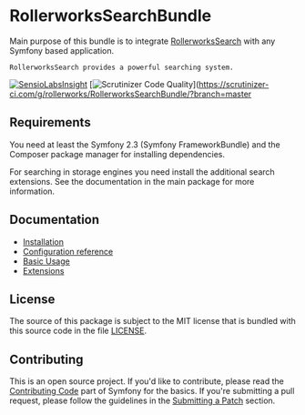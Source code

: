 RollerworksSearchBundle
=======================

Main purpose of this bundle is to integrate [RollerworksSearch](https://github.com/rollerworks/RollerworksSearch)
with any Symfony based application.

    RollerworksSearch provides a powerful searching system.

[![SensioLabsInsight](https://insight.sensiolabs.com/projects/3a327c61-805f-4b58-b5bf-afd4a6e4ab7f/mini.png)](https://insight.sensiolabs.com/projects/3a327c61-805f-4b58-b5bf-afd4a6e4ab7f)
[![Scrutinizer Code Quality](https://scrutinizer-ci.com/g/rollerworks/RollerworksSearchBundle/badges/quality-score.png?b=master)](https://scrutinizer-ci.com/g/rollerworks/RollerworksSearchBundle/?branch=master

Requirements
------------

You need at least the Symfony 2.3 (Symfony FrameworkBundle)
and the Composer package manager for installing dependencies.

For searching in storage engines you need install the additional search extensions.
See the documentation in the main package for more information.

Documentation
-------------

* [Installation](doc/installing.md)
* [Configuration reference](doc/configuration_reference.md)
* [Basic Usage](doc/basic_usage.md)
* [Extensions](doc/extensions.md)

License
-------

The source of this package is subject to the MIT license that is bundled
with this source code in the file [LICENSE](LICENSE).

Contributing
------------

This is an open source project. If you'd like to contribute,
please read the [Contributing Code][1] part of Symfony for the basics. If you're submitting
a pull request, please follow the guidelines in the [Submitting a Patch][2] section.

[1]: http://symfony.com/doc/current/contributing/code/index.html
[2]: http://symfony.com/doc/current/contributing/code/patches.html#check-list
[3]: http://docutils.sourceforge.net/rst.html
[4]: http://sphinx-doc.org/
[5]: http://symfony.com/doc/current/contributing/documentation/format.html
